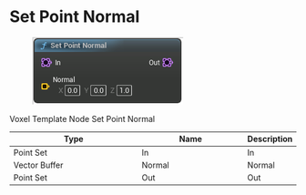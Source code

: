 # Set Point Normal

<div align="left" data-full-width="false">

<figure><img src="Set_Point_Normal.png" alt=""><figcaption></figcaption></figure>

</div>

Voxel Template Node Set Point Normal

<table>
<thead><tr><th width="250">Type</th><th width="200">Name</th><th>Description</th></tr></thead>
<tbody>
<tr><td>Point Set</td><td>In</td><td>In</td></tr>
<tr><td>Vector Buffer</td><td>Normal</td><td>Normal</td></tr>
<tr><td>Point Set</td><td>Out</td><td>Out</td></tr>
</tbody>
</table>